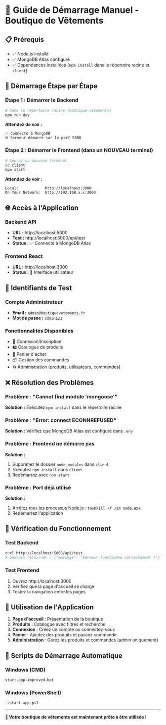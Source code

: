 # 🚀 Guide de Démarrage Manuel - Boutique de Vêtements

## 📋 Prérequis
- ✅ Node.js installé
- ✅ MongoDB Atlas configuré
- ✅ Dépendances installées (`npm install` dans le répertoire racine et `client`)

## 🔧 Démarrage Étape par Étape

### Étape 1 : Démarrer le Backend
```bash
# Dans le répertoire racine (boutique-vetements)
npm run dev
```

**Attendez de voir :**
```
✅ Connecté à MongoDB
🌐 Serveur démarré sur le port 5000
```

### Étape 2 : Démarrer le Frontend (dans un NOUVEAU terminal)
```bash
# Ouvrez un nouveau terminal
cd client
npm start
```

**Attendez de voir :**
```
Local:            http://localhost:3000
On Your Network:  http://192.168.x.x:3000
```

## 🌐 Accès à l'Application

### Backend API
- **URL :** http://localhost:5000
- **Test :** http://localhost:5000/api/test
- **Status :** ✅ Connecté à MongoDB Atlas

### Frontend React
- **URL :** http://localhost:3000
- **Status :** 🎨 Interface utilisateur

## 🔑 Identifiants de Test

### Compte Administrateur
- **Email :** `admin@boutiquevetements.fr`
- **Mot de passe :** `admin123`

### Fonctionnalités Disponibles
- 👤 Connexion/Inscription
- 🛍️ Catalogue de produits
- 🛒 Panier d'achat
- 📦 Gestion des commandes
- ⚙️ Administration (produits, utilisateurs, commandes)

## ❌ Résolution des Problèmes

### Problème : "Cannot find module 'mongoose'"
**Solution :** Exécutez `npm install` dans le répertoire racine

### Problème : "Error: connect ECONNREFUSED"
**Solution :** Vérifiez que MongoDB Atlas est configuré dans `.env`

### Problème : Frontend ne démarre pas
**Solution :** 
1. Supprimez le dossier `node_modules` dans `client`
2. Exécutez `npm install` dans `client`
3. Redémarrez avec `npm start`

### Problème : Port déjà utilisé
**Solution :** 
1. Arrêtez tous les processus Node.js : `taskkill /f /im node.exe`
2. Redémarrez l'application

## 🎯 Vérification du Fonctionnement

### Test Backend
```bash
curl http://localhost:5000/api/test
# Devrait retourner : {"message": "Serveur fonctionne correctement !"}
```

### Test Frontend
1. Ouvrez http://localhost:3000
2. Vérifiez que la page d'accueil se charge
3. Testez la navigation entre les pages

## 📱 Utilisation de l'Application

1. **Page d'accueil** : Présentation de la boutique
2. **Produits** : Catalogue avec filtres et recherche
3. **Connexion** : Créez un compte ou connectez-vous
4. **Panier** : Ajoutez des produits et passez commande
5. **Administration** : Gérez les produits et commandes (admin uniquement)

## 🚀 Scripts de Démarrage Automatique

### Windows (CMD)
```bash
start-app-improved.bat
```

### Windows (PowerShell)
```powershell
.\start-app.ps1
```

---

**🎉 Votre boutique de vêtements est maintenant prête à être utilisée !**
